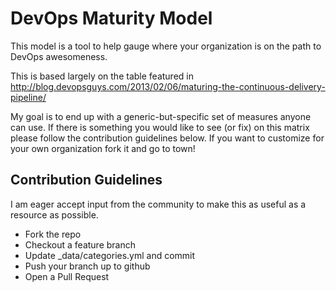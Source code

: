 # DevOps Maturity Model

This model is a tool to help gauge where your organization is on the path to DevOps awesomeness.  

This is based largely on the table featured in http://blog.devopsguys.com/2013/02/06/maturing-the-continuous-delivery-pipeline/

My goal is to end up with a generic-but-specific set of measures anyone can use.  If there is something you would like to see (or fix) on this matrix please follow the contribution guidelines below.  If you want to customize for your own organization fork it and go to town!

## Contribution Guidelines

I am eager accept input from the community to make this as useful as a resource as possible.

* Fork the repo
* Checkout a feature branch
* Update _data/categories.yml and commit
* Push your branch up to github
* Open a Pull Request

